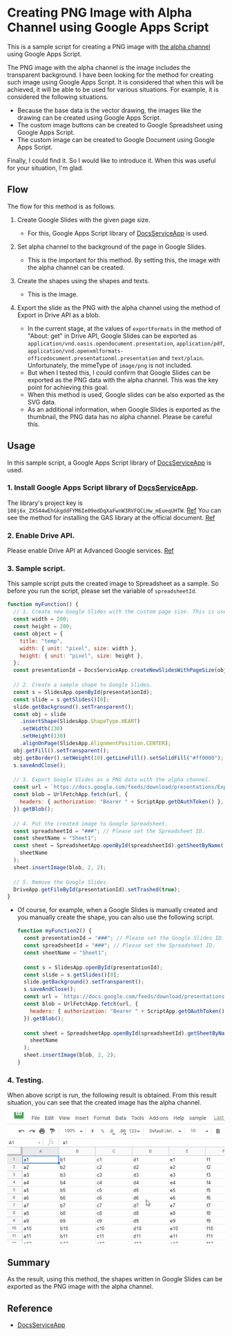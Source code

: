 # Creating PNG Image with Alpha Channel using Google Apps Script

This is a sample script for creating a PNG image with [the alpha channel](https://en.wikipedia.org/wiki/Alpha_compositing) using Google Apps Script.

The PNG image with the alpha channel is the image includes the transparent background. I have been looking for the method for creating such image using Google Apps Script. It is considered that when this will be achieved, it will be able to be used for various situations. For example, it is considered the following situations.

- Because the base data is the vector drawing, the images like the drawing can be created using Google Apps Script.
- The custom image buttons can be created to Google Spreadsheet using Google Apps Script.
- The custom image can be created to Google Document using Google Apps Script.

Finally, I could find it. So I would like to introduce it. When this was useful for your situation, I'm glad.

## Flow

The flow for this method is as follows.

1. Create Google Slides with the given page size.

   - For this, Google Apps Script library of [DocsServiceApp](https://github.com/tanaikech/DocsServiceApp) is used.

2. Set alpha channel to the background of the page in Google Slides.

   - This is the important for this method. By setting this, the image with the alpha channel can be created.

3. Create the shapes using the shapes and texts.

   - This is the image.

4. Export the slide as the PNG with the alpha channel using the method of Export in Drive API as a blob.

   - In the current stage, at the values of `exportFormats` in the method of "About: get" in Drive API, Google Slides can be exported as `application/vnd.oasis.opendocument.presentation`, `application/pdf`, `application/vnd.openxmlformats-officedocument.presentationml.presentation` and `text/plain`. Unfortunately, the mimeType of `image/png` is not included.
   - But when I tested this, I could confirm that Google Slides can be exported as the PNG data with the alpha channel. This was the key point for achieving this goal.
   - When this method is used, Google slides can be also exported as the SVG data.
   - As an additional information, when Google Slides is exported as the thumbnail, the PNG data has no alpha channel. Please be careful this.

## Usage

In this sample script, a Google Apps Script library of [DocsServiceApp](https://github.com/tanaikech/DocsServiceApp) is used.

### 1. Install Google Apps Script library of [DocsServiceApp](https://github.com/tanaikech/DocsServiceApp#how-to-install).

The library's project key is `108j6x_ZX544wEhGkgddFYM6Ie09edDqXaFwnW3RVFQCLHw_mEueqUHTW`. [Ref](https://github.com/tanaikech/DocsServiceApp#how-to-install) You can see the method for installing the GAS library at the official document. [Ref](https://developers.google.com/apps-script/guide_libraries)

### 2. Enable Drive API.

Please enable Drive API at Advanced Google services. [Ref](https://developers.google.com/apps-script/guides/services/advanced#enabling_advanced_services)

### 3. Sample script.

This sample script puts the created image to Spreadsheet as a sample. So before you run the script, please set the variable of `spreadsheetId`.

```javascript
function myFunction() {
  // 1. Create new Google Slides with the custom page size. This is used as a temporal file.
  const width = 200;
  const height = 200;
  const object = {
    title: "temp",
    width: { unit: "pixel", size: width },
    height: { unit: "pixel", size: height },
  };
  const presentationId = DocsServiceApp.createNewSlidesWithPageSize(object);

  // 2. Create a sample shape to Google Slides.
  const s = SlidesApp.openById(presentationId);
  const slide = s.getSlides()[0];
  slide.getBackground().setTransparent();
  const obj = slide
    .insertShape(SlidesApp.ShapeType.HEART)
    .setWidth(130)
    .setHeight(130)
    .alignOnPage(SlidesApp.AlignmentPosition.CENTER);
  obj.getFill().setTransparent();
  obj.getBorder().setWeight(10).getLineFill().setSolidFill("#ff0000");
  s.saveAndClose();

  // 3. Export Google Slides as a PNG data with the alpha channel.
  const url = `https://docs.google.com/feeds/download/presentations/Export?id=${presentationId}&exportFormat=png`;
  const blob = UrlFetchApp.fetch(url, {
    headers: { authorization: "Bearer " + ScriptApp.getOAuthToken() },
  }).getBlob();

  // 4. Put the created image to Google Spreadsheet.
  const spreadsheetId = "###"; // Please set the Spreadsheet ID.
  const sheetName = "Sheet1";
  const sheet = SpreadsheetApp.openById(spreadsheetId).getSheetByName(
    sheetName
  );
  sheet.insertImage(blob, 2, 2);

  // 5. Remove the Google Slides.
  DriveApp.getFileById(presentationId).setTrashed(true);
}
```

- Of course, for example, when a Google Slides is manually created and you manually create the shape, you can also use the following script.

  ```javascript
  function myFunction2() {
    const presentationId = "###"; // Please set the Google Slides ID.
    const spreadsheetId = "###"; // Please set the Spreadsheet ID.
    const sheetName = "Sheet1";

    const s = SlidesApp.openById(presentationId);
    const slide = s.getSlides()[0];
    slide.getBackground().setTransparent();
    s.saveAndClose();
    const url = `https://docs.google.com/feeds/download/presentations/Export?id=${presentationId}&exportFormat=png`;
    const blob = UrlFetchApp.fetch(url, {
      headers: { authorization: "Bearer " + ScriptApp.getOAuthToken() },
    }).getBlob();

    const sheet = SpreadsheetApp.openById(spreadsheetId).getSheetByName(
      sheetName
    );
    sheet.insertImage(blob, 2, 2);
  }
  ```

### 4. Testing.

When above script is run, the following result is obtained. From this result situation, you can see that the created image has the alpha channel.

![](images/fig1.gif)

## Summary

As the result, using this method, the shapes written in Google Slides can be exported as the PNG image with the alpha channel.

## Reference

- [DocsServiceApp](https://github.com/tanaikech/DocsServiceApp)
